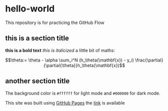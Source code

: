 # hello-world
This repository is for practicing the GitHub Flow
## this is a section title
**this is a bold text**
_this is italicized_
a little bit of maths:

$$\theta:= \theta - \alpha \sum_i^N  (h_\theta(\mathbf{x}) - y_i) \frac{\partial}{\partial{\theta}}h_\theta(\mathbf{x})$$
## another section title
The background color is `#ffffff` for light mode and `#000000` for dark mode.

This site was built using [GitHub Pages](https://pages.github.com/)
the [link](#another-section-title) is available 
